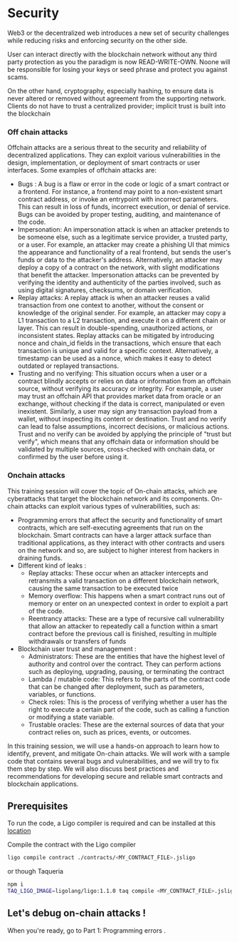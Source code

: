 # Security

Web3 or the decentralized web introduces a new set of security challenges while reducing risks and enforcing security on the other side.

User can interact directly with the blockchain network without any third party protection as you the paradigm is now READ-WRITE-OWN. Noone will be responsible for losing your keys or seed phrase and protect you against scams.

On the other hand, cryptography, especially hashing, to ensure data is never altered or removed without agreement from the supporting network. Clients do not have to trust a centralized provider; implicit trust is built into the blockchain

### Off chain attacks

Offchain attacks are a serious threat to the security and reliability of decentralized applications. They can exploit various vulnerabilities in the design, implementation, or deployment of smart contracts or user interfaces. Some examples of offchain attacks are:

- Bugs : A bug is a flaw or error in the code or logic of a smart contract or a frontend. For instance, a frontend may point to a non-existent smart contract address, or invoke an entrypoint with incorrect parameters. This can result in loss of funds, incorrect execution, or denial of service. Bugs can be avoided by proper testing, auditing, and maintenance of the code.
- Impersonation: An impersonation attack is when an attacker pretends to be someone else, such as a legitimate service provider, a trusted party, or a user. For example, an attacker may create a phishing UI that mimics the appearance and functionality of a real frontend, but sends the user's funds or data to the attacker's address. Alternatively, an attacker may deploy a copy of a contract on the network, with slight modifications that benefit the attacker. Impersonation attacks can be prevented by verifying the identity and authenticity of the parties involved, such as using digital signatures, checksums, or domain verification.
- Replay attacks: A replay attack is when an attacker reuses a valid transaction from one context to another, without the consent or knowledge of the original sender. For example, an attacker may copy a L1 transaction to a L2 transaction, and execute it on a different chain or layer. This can result in double-spending, unauthorized actions, or inconsistent states. Replay attacks can be mitigated by introducing nonce and chain_id fields in the transactions, which ensure that each transaction is unique and valid for a specific context. Alternatively, a timestamp can be used as a nonce, which makes it easy to detect outdated or replayed transactions.
- Trusting and no verifying: This situation occurs when a user or a contract blindly accepts or relies on data or information from an offchain source, without verifying its accuracy or integrity. For example, a user may trust an offchain API that provides market data from oracle or an exchange, without checking if the data is correct, manipulated or even inexistent. Similarly, a user may sign any transaction payload from a wallet, without inspecting its content or destination. Trust and no verify can lead to false assumptions, incorrect decisions, or malicious actions. Trust and no verify can be avoided by applying the principle of "trust but verify", which means that any offchain data or information should be validated by multiple sources, cross-checked with onchain data, or confirmed by the user before using it.

### Onchain attacks

This training session will cover the topic of On-chain attacks, which are cyberattacks that target the blockchain network and its components. On-chain attacks can exploit various types of vulnerabilities, such as:

- Programming errors that affect the security and functionality of smart contracts, which are self-executing agreements that run on the blockchain. Smart contracts can have a larger attack surface than traditional applications, as they interact with other contracts and users on the network and so, are subject to higher interest from hackers in draining funds.
- Different kind of leaks :
  - Replay attacks: These occur when an attacker intercepts and retransmits a valid transaction on a different blockchain network, causing the same transaction to be executed twice
  - Memory overflow: This happens when a smart contract runs out of memory or enter on an unexpected context in order to exploit a part of the code.
  - Reentrancy attacks: These are a type of recursive call vulnerability that allow an attacker to repeatedly call a function within a smart contract before the previous call is finished, resulting in multiple withdrawals or transfers of funds
- Blockchain user trust and management :
  - Administrators: These are the entities that have the highest level of authority and control over the contract. They can perform actions such as deploying, upgrading, pausing, or terminating the contract
  - Lambda / mutable code: This refers to the parts of the contract code that can be changed after deployment, such as parameters, variables, or functions.
  - Check roles: This is the process of verifying whether a user has the right to execute a certain part of the code, such as calling a function or modifying a state variable.
  - Trustable oracles: These are the external sources of data that your contract relies on, such as prices, events, or outcomes.

In this training session, we will use a hands-on approach to learn how to identify, prevent, and mitigate On-chain attacks. We will work with a sample code that contains several bugs and vulnerabilities, and we will try to fix them step by step. We will also discuss best practices and recommendations for developing secure and reliable smart contracts and blockchain applications.

## Prerequisites

To run the code, a Ligo compiler is required and can be installed at this [location](https://ligolang.org/docs/intro/installation/?lang=jsligo)

Compile the contract with the Ligo compiler

```bash
ligo compile contract ./contracts/<MY_CONTRACT_FILE>.jsligo
```

or though Taqueria

```bash
npm i
TAQ_LIGO_IMAGE=ligolang/ligo:1.1.0 taq compile <MY_CONTRACT_FILE>.jsligo
```

## Let's debug on-chain attacks !

When you're ready, go to Part 1: Programming errors
.
